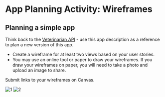# App Planning Activity: Wireframes

## Planning a simple app

Think back to the [Veterinarian API](./veterinarian-api-description.md) - use this app description as a reference to plan a new version of this app.

- Create a wireframe for at least two views based on your user stories.
- You may use an online tool or paper to draw your wireframes. If you draw your wireframes on paper, you will need to take a photo and upload an image to share.

Submit links to your wireframes on Canvas.

![1](https://user-images.githubusercontent.com/105731910/214944211-dc1844d8-5296-4738-b5ad-f453fdcd2716.jpg)
![2](https://user-images.githubusercontent.com/105731910/214944302-21ac1d49-7014-4680-9c8f-97c9a695550c.jpg)
